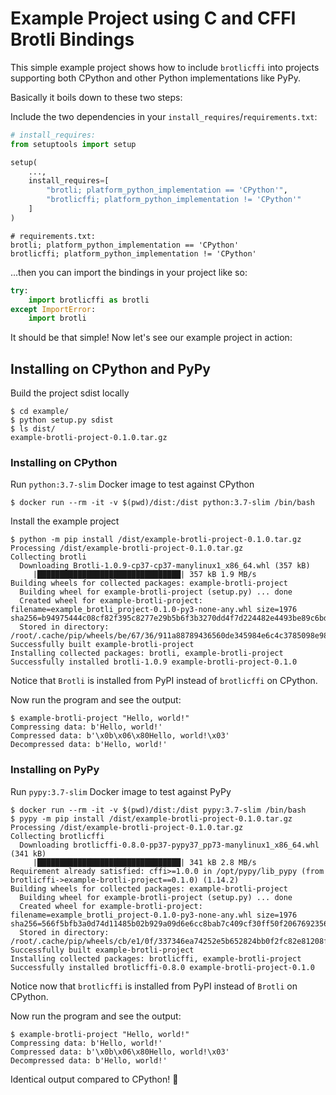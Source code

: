 # Example Project using C and CFFI Brotli Bindings

This simple example project shows how to include
`brotlicffi` into projects supporting both CPython
and other Python implementations like PyPy.

Basically it boils down to these two steps:

Include the two dependencies in your `install_requires`/`requirements.txt`:

```python
# install_requires:
from setuptools import setup

setup(
    ...,
    install_requires=[
        "brotli; platform_python_implementation == 'CPython'",
        "brotlicffi; platform_python_implementation != 'CPython'"
    ]
)
```

```
# requirements.txt:
brotli; platform_python_implementation == 'CPython'
brotlicffi; platform_python_implementation != 'CPython'
```

...then you can import the bindings in your project like so:

```python
try:
    import brotlicffi as brotli
except ImportError:
    import brotli
```

It should be that simple! Now let's see our example project in action:

## Installing on CPython and PyPy

Build the project sdist locally

```
$ cd example/
$ python setup.py sdist
$ ls dist/
example-brotli-project-0.1.0.tar.gz
```

### Installing on CPython

Run `python:3.7-slim` Docker image to test against CPython

```
$ docker run --rm -it -v $(pwd)/dist:/dist python:3.7-slim /bin/bash
```

Install the example project

```
$ python -m pip install /dist/example-brotli-project-0.1.0.tar.gz
Processing /dist/example-brotli-project-0.1.0.tar.gz
Collecting brotli
  Downloading Brotli-1.0.9-cp37-cp37-manylinux1_x86_64.whl (357 kB)
     |████████████████████████████████| 357 kB 1.9 MB/s 
Building wheels for collected packages: example-brotli-project
  Building wheel for example-brotli-project (setup.py) ... done
  Created wheel for example-brotli-project: filename=example_brotli_project-0.1.0-py3-none-any.whl size=1976 sha256=b94975444c08cf82f395c8277e29b5b6f3b3270dd4f7d224482e4493be89c6bd
  Stored in directory: /root/.cache/pip/wheels/be/67/36/911a88789436560de345984e6c4c3785098e98b92dcbab5980
Successfully built example-brotli-project
Installing collected packages: brotli, example-brotli-project
Successfully installed brotli-1.0.9 example-brotli-project-0.1.0
```

Notice that `Brotli` is installed from PyPI instead of `brotlicffi` on CPython.

Now run the program and see the output:

```
$ example-brotli-project "Hello, world!"
Compressing data: b'Hello, world!'
Compressed data: b'\x0b\x06\x80Hello, world!\x03'
Decompressed data: b'Hello, world!'
```

### Installing on PyPy

Run `pypy:3.7-slim` Docker image to test against PyPy

```
$ docker run --rm -it -v $(pwd)/dist:/dist pypy:3.7-slim /bin/bash
$ pypy -m pip install /dist/example-brotli-project-0.1.0.tar.gz
Processing /dist/example-brotli-project-0.1.0.tar.gz
Collecting brotlicffi
  Downloading brotlicffi-0.8.0-pp37-pypy37_pp73-manylinux1_x86_64.whl (341 kB)
     |████████████████████████████████| 341 kB 2.8 MB/s 
Requirement already satisfied: cffi>=1.0.0 in /opt/pypy/lib_pypy (from brotlicffi->example-brotli-project==0.1.0) (1.14.2)
Building wheels for collected packages: example-brotli-project
  Building wheel for example-brotli-project (setup.py) ... done
  Created wheel for example-brotli-project: filename=example_brotli_project-0.1.0-py3-none-any.whl size=1976 sha256=566f5bfb3a0d74d11485b02b929a09d6e6cc8bab7c409cf30ff50f2067692356
  Stored in directory: /root/.cache/pip/wheels/cb/e1/0f/337346ea74252e5b652824bb0f2fc82e81208f9f8e3de42465
Successfully built example-brotli-project
Installing collected packages: brotlicffi, example-brotli-project
Successfully installed brotlicffi-0.8.0 example-brotli-project-0.1.0
```

Notice now that `brotlicffi` is installed from PyPI instead of `Brotli` on CPython.

Now run the program and see the output:

```
$ example-brotli-project "Hello, world!"
Compressing data: b'Hello, world!'
Compressed data: b'\x0b\x06\x80Hello, world!\x03'
Decompressed data: b'Hello, world!'
```

Identical output compared to CPython! :tada:
